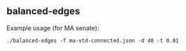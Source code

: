 ## balanced-edges

Example usage (for MA senate):
```
./balanced-edges -f ma-vtd-connected.json -d 40 -t 0.01
```

